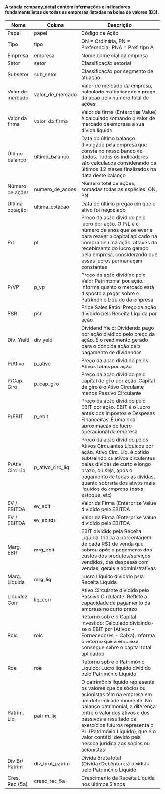 #### A tabela company_detail contém informações e indicadores fundamentalistas de todas as empresas listadas na bolsa de valores (B3). 

Nome | Coluna | Descrição
------------ | ------------- | ------------ 
Papel | papel | Código da Ação |
Tipo | tipo | ON = Ordinária, PN = Preferencial, PNA = Pref. tipo A
Empresa | empresa | Nome comercial da empresa
Setor | setor | Classificação setorial
Subsetor | sub_setor | Classificação por segmento de atuação
Valor de mercado | valor_de_mercado | Valor de mercado da empresa, calculado multiplicando o preço da ação pelo número total de ações
Valor da firma | valor_da_firma | Valor da firma (Enterprise Value) é calculado somando o valor de mercado da empresa a sua dívida líquida
Último balanço | ultimo_balanco | Data do último balanço divulgado pela empresa que consta no nosso banco de dados. Todos os indicadores são calculados considerando os últimos 12 meses finalizados na data deste balanço
Número de ações | numero_de_acoes | Número total de ações, somadas todas as espécies: ON, PN
Última cotação | ultima_cotacao | Data do último pregão em  que o ativo foi negociado
P/L | pl | Preço da ação dividido pelo lucro por ação. O P/L é o número de anos que se levaria para reaver o capital aplicado na compra de uma ação, através do recebimento do lucro gerado pela empresa, considerando que esses lucros permaneçam constantes
P/VP | p_vp | Preço da ação dividido pelo Valor Patrimonial por ação. Informa quanto o mercado está disposto a pagar sobre o Patrimônio Líquido da empresa
PSR | psr | Price Sales Ratio: Preço da ação dividido pela Receita Líquida por ação
Div. Yield | div_yeld | Dividend Yield: Dividendo pago por ação dividido pelo preço da ação. É o rendimento gerado para o dono da ação pelo pagamento de dividendos
P/Ativo | p_ativo | Preço da ação dividido pelos Ativos totais por ação
P/Cap. Giro | p_cap_giro | Preço da ação dividido pelo capital de giro por ação. Capital de giro é o Ativo Circulante menos Passivo Circulante
P/EBIT | p_ebit | Preço da ação dividido pelo EBIT por ação. EBIT é o Lucro antes dos Impostos e Despesas Financeiras. É uma boa aproximação do lucro operacional da empresa
P/Ativ Circ Liq | p_ativo_circ_liq | Preço da ação dividido pelos Ativos Circulantes Líquidos por ação. Ativo Circ. Líq. é obtido subtraindo os ativos circulantes pelas dívidas de curto e longo prazo, ou seja, após o pagamento de todas as dívidas, quanto sobraria dos ativos mais líquidos da empresa (caixa, estoque, etc)
EV / EBITDA | ev_ebit | Valor da Firma (Enterprise Value dividido pelo EBITDA
EV / EBITDA | ev_ebitda | Valor da Firma (Enterprise Value dividido pelo EBITDA
Marg. EBIT | mrg_ebit | EBIT dividido pela Receita Líquida: Indica a porcentagem de cada R$1 de venda que sobrou após o pagamento dos custos dos produtos/serviços vendidos, das despesas com vendas, gerais e administrativas
Marg. Líquida | mrg_liq | Lucro Líquido dividido pela Receita Líquida
Liquidez Corr | liq_corr | Ativo Circulante dividido pelo Passivo Circulante: Reflete a capacidade de pagamento da empresa no curto prazo
Roic | roic | Retorno sobre o Capital Investido: Calculado dividindo-se o EBIT por (Ativos - Fornecedores - Caixa). Informa o retorno que a empresa consegue sobre o capital total aplicadoo
Roe | roe | Retorno sobre o Patrimônio Líquido: Lucro líquido dividido pelo Patrimônio Líquido
Patrim. Líq | patrim_liq | O patrimônio líquido representa os valores que os sócios ou acionistas têm na empresa em um determinado momento. No balanço patrimonial, a diferença entre o valor dos ativos e dos passivos e resultado de exercícios futuros representa o PL (Patrimônio Líquido), que é o valor contábil devido pela pessoa jurídica aos sócios ou acionistas
Div Br/ Patrim | div_brut_patrim | Dívida Bruta total (Dívida+Debêntures) dividido pelo Patrimônio Líquido
Cres. Rec (5a) | cresc_rec_5a | Crescimento da Receita Líquida nos últimos 5 anos

